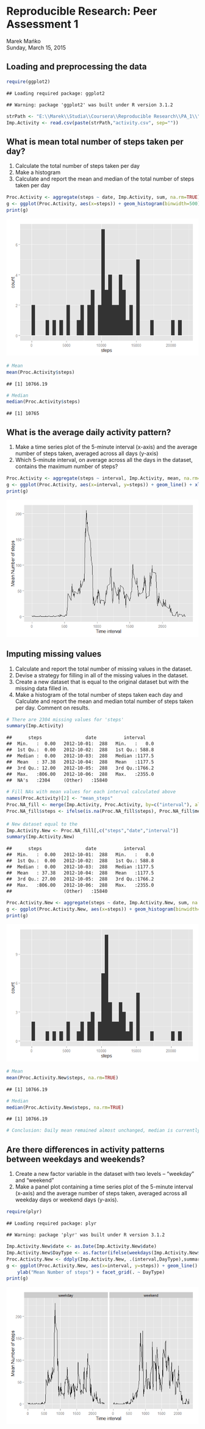 # Reproducible Research: Peer Assessment 1
Marek Mańko  
Sunday, March 15, 2015  

## Loading and preprocessing the data


```r
require(ggplot2)
```

```
## Loading required package: ggplot2
```

```
## Warning: package 'ggplot2' was built under R version 3.1.2
```

```r
strPath <- "E:\\Marek\\Studia\\Coursera\\Reproducible Research\\PA_1\\"
Imp.Activity <- read.csv(paste(strPath,"activity.csv", sep=""))
```

## What is mean total number of steps taken per day?
1. Calculate the total number of steps taken per day
2. Make a histogram
3. Calculate and report the mean and median of the total number of steps taken per day

```r
Proc.Activity <- aggregate(steps ~ date, Imp.Activity, sum, na.rm=TRUE)
g <- ggplot(Proc.Activity, aes(x=steps)) + geom_histogram(binwidth=500)
print(g)
```

![](PA1_template_files/figure-html/unnamed-chunk-2-1.png) 

```r
# Mean
mean(Proc.Activity$steps)
```

```
## [1] 10766.19
```

```r
# Median
median(Proc.Activity$steps)
```

```
## [1] 10765
```

## What is the average daily activity pattern?
1. Make a time series plot of the 5-minute interval (x-axis) and the average number of steps taken, averaged across all days (y-axis)
2. Which 5-minute interval, on average across all the days in the dataset, contains the maximum number of steps?

```r
Proc.Activity <- aggregate(steps ~ interval, Imp.Activity, mean, na.rm=TRUE)
g <- ggplot(Proc.Activity, aes(x=interval, y=steps)) + geom_line() + xlab("Time interval") + ylab("Mean Number of steps")
print(g)
```

![](PA1_template_files/figure-html/unnamed-chunk-3-1.png) 

## Imputing missing values
1. Calculate and report the total number of missing values in the dataset.
2. Devise a strategy for filling in all of the missing values in the dataset.
3. Create a new dataset that is equal to the original dataset but with the missing data filled in.
4. Make a histogram of the total number of steps taken each day and Calculate and report the mean and median total number of steps taken per day. Comment on results.

```r
# There are 2304 missing values for 'steps'
summary(Imp.Activity)
```

```
##      steps                date          interval     
##  Min.   :  0.00   2012-10-01:  288   Min.   :   0.0  
##  1st Qu.:  0.00   2012-10-02:  288   1st Qu.: 588.8  
##  Median :  0.00   2012-10-03:  288   Median :1177.5  
##  Mean   : 37.38   2012-10-04:  288   Mean   :1177.5  
##  3rd Qu.: 12.00   2012-10-05:  288   3rd Qu.:1766.2  
##  Max.   :806.00   2012-10-06:  288   Max.   :2355.0  
##  NA's   :2304     (Other)   :15840
```

```r
# Fill NAs with mean values for each interval calculated above
names(Proc.Activity)[2] <- "mean_steps"
Proc.NA_fill <- merge(Imp.Activity, Proc.Activity, by=c("interval"), all.x=TRUE)
Proc.NA_fill$steps <- ifelse(is.na(Proc.NA_fill$steps), Proc.NA_fill$mean_steps, Proc.NA_fill$steps)

# New dataset equal to the 
Imp.Activity.New <- Proc.NA_fill[,c("steps","date","interval")]
summary(Imp.Activity.New)
```

```
##      steps                date          interval     
##  Min.   :  0.00   2012-10-01:  288   Min.   :   0.0  
##  1st Qu.:  0.00   2012-10-02:  288   1st Qu.: 588.8  
##  Median :  0.00   2012-10-03:  288   Median :1177.5  
##  Mean   : 37.38   2012-10-04:  288   Mean   :1177.5  
##  3rd Qu.: 27.00   2012-10-05:  288   3rd Qu.:1766.2  
##  Max.   :806.00   2012-10-06:  288   Max.   :2355.0  
##                   (Other)   :15840
```

```r
Proc.Activity.New <- aggregate(steps ~ date, Imp.Activity.New, sum, na.rm=TRUE)
g <- ggplot(Proc.Activity.New, aes(x=steps)) + geom_histogram(binwidth=500)
print(g)
```

![](PA1_template_files/figure-html/unnamed-chunk-4-1.png) 

```r
# Mean
mean(Proc.Activity.New$steps, na.rm=TRUE)
```

```
## [1] 10766.19
```

```r
# Median
median(Proc.Activity.New$steps, na.rm=TRUE)
```

```
## [1] 10766.19
```

```r
# Conclusion: Daily mean remained almost unchanged, median is currently equal to mean.
```

## Are there differences in activity patterns between weekdays and weekends?
1. Create a new factor variable in the dataset with two levels – “weekday” and “weekend”
2. Make a panel plot containing a time series plot of the 5-minute interval (x-axis) and the average number of steps taken, averaged across all weekday days or weekend days (y-axis).

```r
require(plyr)
```

```
## Loading required package: plyr
```

```
## Warning: package 'plyr' was built under R version 3.1.2
```

```r
Imp.Activity.New$date <- as.Date(Imp.Activity.New$date)
Imp.Activity.New$DayType <- as.factor(ifelse(weekdays(Imp.Activity.New$date) %in% c("sobota","niedziela"),"weekend", "weekday"))
Proc.Activity.New <- ddply(Imp.Activity.New, .(interval,DayType),summarize, steps = mean(steps))
g <- ggplot(Proc.Activity.New, aes(x=interval, y=steps)) + geom_line() + xlab("Time interval") + 
    ylab("Mean Number of steps") + facet_grid(. ~ DayType)
print(g)
```

![](PA1_template_files/figure-html/unnamed-chunk-5-1.png) 


